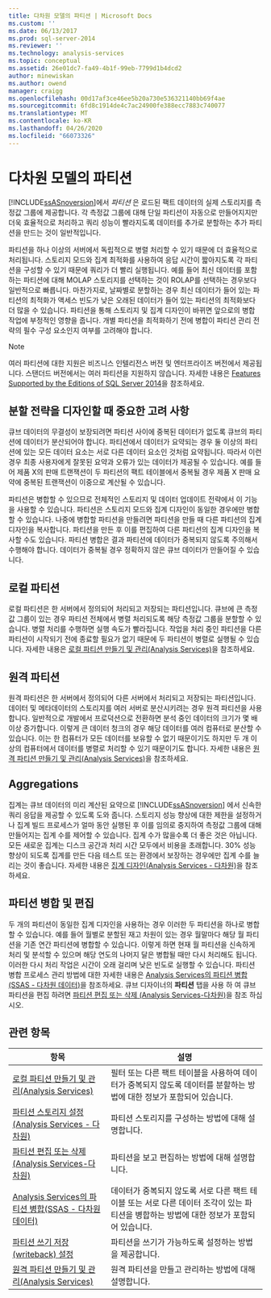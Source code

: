 ```yaml
---
title: 다차원 모델의 파티션 | Microsoft Docs
ms.custom: ''
ms.date: 06/13/2017
ms.prod: sql-server-2014
ms.reviewer: ''
ms.technology: analysis-services
ms.topic: conceptual
ms.assetid: 26e01dc7-fa49-4b1f-99eb-7799d1b4dcd2
author: minewiskan
ms.author: owend
manager: craigg
ms.openlocfilehash: 00d17af3ce46ee5b20a730e536321140bb69f4ae
ms.sourcegitcommit: 6fd8c1914de4c7ac24900fe388ecc7883c740077
ms.translationtype: MT
ms.contentlocale: ko-KR
ms.lasthandoff: 04/26/2020
ms.locfileid: "66073326"
---
```

# <a name="partitions-in-multidimensional-models"></a>다차원 모델의 파티션
  [!INCLUDE[ssASnoversion](../../includes/ssasnoversion-md.md)]에서 *파티션* 은 로드된 팩트 데이터의 실제 스토리지를 측정값 그룹에 제공합니다. 각 측정값 그룹에 대해 단일 파티션이 자동으로 만들어지지만 더욱 효율적으로 처리하고 쿼리 성능이 빨라지도록 데이터를 추가로 분할하는 추가 파티션을 만드는 것이 일반적입니다.  
  
 파티션을 하나 이상의 서버에서 독립적으로 병렬 처리할 수 있기 때문에 더 효율적으로 처리됩니다. 스토리지 모드와 집계 최적화를 사용하여 응답 시간이 짧아지도록 각 파티션을 구성할 수 있기 때문에 쿼리가 더 빨리 실행됩니다. 예를 들어 최신 데이터를 포함하는 파티션에 대해 MOLAP 스토리지를 선택하는 것이 ROLAP를 선택하는 경우보다 일반적으로 빠릅니다. 마찬가지로, 날짜별로 분할하는 경우 최신 데이터가 들어 있는 파티션의 최적화가 액세스 빈도가 낮은 오래된 데이터가 들어 있는 파티션의 최적화보다 더 많을 수 있습니다. 파티션을 통해 스토리지 및 집계 디자인이 바뀌면 앞으로의 병합 작업에 부정적인 영향을 줍니다. 개별 파티션을 최적화하기 전에 병합이 파티션 관리 전략의 필수 구성 요소인지 여부를 고려해야 합니다.  
  
> [!NOTE]  
>  여러 파티션에 대한 지원은 비즈니스 인텔리전스 버전 및 엔터프라이즈 버전에서 제공됩니다. 스탠더드 버전에서는 여러 파티션을 지원하지 않습니다. 자세한 내용은 [Features Supported by the Editions of SQL Server 2014](../../getting-started/features-supported-by-the-editions-of-sql-server-2014.md)을 참조하세요.  
  
## <a name="important-considerations-when-designing-a-partitioning-strategy"></a>분할 전략을 디자인할 때 중요한 고려 사항  
 큐브 데이터의 무결성이 보장되려면 파티션 사이에 중복된 데이터가 없도록 큐브의 파티션에 데이터가 분산되어야 합니다. 파티션에서 데이터가 요약되는 경우 둘 이상의 파티션에 있는 모든 데이터 요소는 서로 다른 데이터 요소인 것처럼 요약됩니다. 따라서 이런 경우 최종 사용자에게 잘못된 요약과 오류가 있는 데이터가 제공될 수 있습니다. 예를 들어 제품 X의 판매 트랜잭션이 두 파티션의 팩트 테이블에서 중복될 경우 제품 X 판매 요약에 중복된 트랜잭션이 이중으로 계산될 수 있습니다.  
  
 파티션은 병합할 수 있으므로 전체적인 스토리지 및 데이터 업데이트 전략에서 이 기능을 사용할 수 있습니다. 파티션은 스토리지 모드와 집계 디자인이 동일한 경우에만 병합할 수 있습니다. 나중에 병합할 파티션을 만들려면 파티션을 만들 때 다른 파티션의 집계 디자인을 복사합니다. 파티션을 만든 후 이를 편집하여 다른 파티션의 집계 디자인을 복사할 수도 있습니다. 파티션 병합은 결과 파티션에 데이터가 중복되지 않도록 주의해서 수행해야 합니다. 데이터가 중복될 경우 정확하지 않은 큐브 데이터가 만들어질 수 있습니다.  
  
## <a name="local-partitions"></a>로컬 파티션  
 로컬 파티션은 한 서버에서 정의되어 처리되고 저장되는 파티션입니다. 큐브에 큰 측정값 그룹이 있는 경우 파티션 전체에서 병렬 처리되도록 해당 측정값 그룹을 분할할 수 있습니다. 병렬 처리를 수행하면 실행 속도가 빨라집니다. 작업을 처리 중인 파티션을 다른 파티션이 시작되기 전에 종료할 필요가 없기 때문에 두 파티션이 병렬로 실행될 수 있습니다. 자세한 내용은 [로컬 파티션 만들기 및 관리&#40;Analysis Services&#41;](create-and-manage-a-local-partition-analysis-services.md)을 참조하세요.  
  
## <a name="remote-partitions"></a>원격 파티션  
 원격 파티션은 한 서버에서 정의되어 다른 서버에서 처리되고 저장되는 파티션입니다. 데이터 및 메타데이터의 스토리지를 여러 서버로 분산시키려는 경우 원격 파티션을 사용합니다. 일반적으로 개발에서 프로덕션으로 전환하면 분석 중인 데이터의 크기가 몇 배 이상 증가합니다. 이렇게 큰 데이터 청크의 경우 해당 데이터를 여러 컴퓨터로 분산할 수 있습니다. 이는 한 컴퓨터가 모든 데이터를 보유할 수 없기 때문이기도 하지만 두 개 이상의 컴퓨터에서 데이터를 병렬로 처리할 수 있기 때문이기도 합니다. 자세한 내용은 [원격 파티션 만들기 및 관리&#40;Analysis Services&#41;](create-and-manage-a-remote-partition-analysis-services.md)을 참조하세요.  
  
## <a name="aggregations"></a>Aggregations  
 집계는 큐브 데이터의 미리 계산된 요약으로 [!INCLUDE[ssASnoversion](../../includes/ssasnoversion-md.md)] 에서 신속한 쿼리 응답을 제공할 수 있도록 도와 줍니다. 스토리지 성능 향상에 대한 제한을 설정하거나 집계 빌드 프로세스가 얼마 동안 실행된 후 이를 임의로 중지하여 측정값 그룹에 대해 만들어지는 집계 수를 제어할 수 있습니다. 집계 수가 많을수록 더 좋은 것은 아닙니다. 모든 새로운 집계는 디스크 공간과 처리 시간 모두에서 비용을 초래합니다. 30% 성능 향상이 되도록 집계를 만든 다음 테스트 또는 환경에서 보장하는 경우에만 집계 수를 늘리는 것이 좋습니다. 자세한 내용은 [집계 디자인&#40;Analysis Services - 다차원&#41;](designing-aggregations-analysis-services-multidimensional.md)을 참조하세요.  
  
## <a name="partition-merging-and-editing"></a>파티션 병합 및 편집  
 두 개의 파티션이 동일한 집계 디자인을 사용하는 경우 이러한 두 파티션을 하나로 병합할 수 있습니다. 예를 들어 월별로 분할된 재고 차원이 있는 경우 월말마다 해당 월 파티션을 기존 연간 파티션에 병합할 수 있습니다. 이렇게 하면 현재 월 파티션을 신속하게 처리 및 분석할 수 있으며 해당 연도의 나머지 달은 병합될 때만 다시 처리해도 됩니다. 이러한 다시 처리 작업은 시간이 오래 걸리며 낮은 빈도로 실행할 수 있습니다. 파티션 병합 프로세스 관리 방법에 대한 자세한 내용은 [Analysis Services의 파티션 병합&#40;SSAS - 다차원 데이터&#41;](merge-partitions-in-analysis-services-ssas-multidimensional.md)을 참조하세요. 큐브 디자이너의 **파티션** 탭을 사용 하 여 큐브 파티션을 편집 하려면 [파티션 편집 또는 삭제 &#40;Analysis Services-다차원&#41;](edit-or-delete-partitions-analyisis-services-multidimensional.md)을 참조 하십시오.  
  
## <a name="related-topics"></a>관련 항목  
  
|항목|설명|  
|-----------|-----------------|  
|[로컬 파티션 만들기 및 관리&#40;Analysis Services&#41;](create-and-manage-a-local-partition-analysis-services.md)|필터 또는 다른 팩트 테이블을 사용하여 데이터가 중복되지 않도록 데이터를 분할하는 방법에 대한 정보가 포함되어 있습니다.|  
|[파티션 스토리지 설정&#40;Analysis Services - 다차원&#41;](set-partition-storage-analysis-services-multidimensional.md)|파티션 스토리지를 구성하는 방법에 대해 설명합니다.|  
|[파티션 편집 또는 삭제 &#40;Analysis Services-다차원&#41;](edit-or-delete-partitions-analyisis-services-multidimensional.md)|파티션을 보고 편집하는 방법에 대해 설명합니다.|  
|[Analysis Services의 파티션 병합&#40;SSAS - 다차원 데이터&#41;](merge-partitions-in-analysis-services-ssas-multidimensional.md)|데이터가 중복되지 않도록 서로 다른 팩트 테이블 또는 서로 다른 데이터 조각이 있는 파티션을 병합하는 방법에 대한 정보가 포함되어 있습니다.|  
|[파티션 쓰기 저장(writeback) 설정](set-partition-writeback.md)|파티션을 쓰기가 가능하도록 설정하는 방법을 제공합니다.|  
|[원격 파티션 만들기 및 관리&#40;Analysis Services&#41;](create-and-manage-a-remote-partition-analysis-services.md)|원격 파티션을 만들고 관리하는 방법에 대해 설명합니다.|  
  
  
